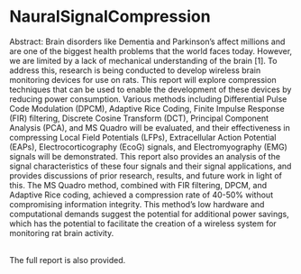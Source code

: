 # NauralSignalCompression

Abstract: 
Brain disorders like Dementia and Parkinson’s affect millions and are one of the
biggest health problems that the world faces today. However, we are limited by
a lack of mechanical understanding of the brain [1]. To address this, research
is being conducted to develop wireless brain monitoring devices for use on rats.
This report will explore compression techniques that can be used to enable the
development of these devices by reducing power consumption. Various methods
including Differential Pulse Code Modulation (DPCM), Adaptive Rice Coding,
Finite Impulse Response (FIR) filtering, Discrete Cosine Transform (DCT), 
Principal Component Analysis (PCA), and MS Quadro will be evaluated, and their
effectiveness in compressing Local Field Potentials (LFPs), Extracellular Action
Potential (EAPs), Electrocorticography (EcoG) signals, and Electromyography
(EMG) signals will be demonstrated. This report also provides an analysis of
the signal characteristics of these four signals and their signal applications, and
provides discussions of prior research, results, and future work in light of this.
The MS Quadro method, combined with FIR filtering, DPCM, and Adaptive Rice
coding, achieved a compression rate of 40-50% without compromising information
integrity. This method’s low hardware and computational demands suggest the
potential for additional power savings, which has the potential to facilitate the
creation of a wireless system for monitoring rat brain activity.

</br>
The full report is also provided. 
